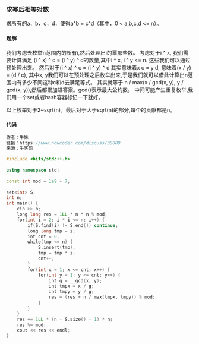### 求幂后相等对数
求所有的a，b，c，d，使得a^b = c^d（其中，0 < a,b,c,d <= n）。

#### 题解
我们考虑去枚举n范围内的所有i,然后处理出i的幂那些数。
考虑对于i ^ x, 我们需要计算满足 (i ^ x) ^ c = (i ^ y) ^ d的数量,其中i ^ x, i ^ y <= n. 这些我们可以通过预处理出来。
然后对于(i ^ x) ^ c = (i ^ y) ^ d 其实意味着x c = y d, 意味着(x / y) = (d / c), 其中x, y我们可以在预处理之后枚举出来,于是我们就可以借此计算出n范围内有多少不同这种c和d去满足等式。
其实就等于 n / max(x / gcd(x, y), y / gcd(x, y)),然后都累加进答案。gcd()表示最大公约数。
中间可能产生重复枚举,我们用一个set或者hash容器标记一下就好。

以上枚举对于2~sqrt(n)。最后对于大于sqrt(n)的部分,每个的贡献都是n。

#### 代码
```C++
作者：牛妹
链接：https://www.nowcoder.com/discuss/38889
来源：牛客网

#include <bits/stdc++.h>
 
using namespace std;
 
const int mod = 1e9 + 7;
 
set<int> S;
int n;
int main() {
    cin >> n;
    long long res = 1LL * n * n % mod;
    for(int i = 2; i * i <= n; i++) {
        if(S.find(i) != S.end()) continue;
        long long tmp = i;
        int cnt = 0;
        while(tmp <= n) {
            S.insert(tmp);
            tmp = tmp * i;
            cnt++;
        }
        for(int x = 1; x <= cnt; x++) {
            for(int y = 1; y <= cnt; y++) {
                int g = __gcd(x, y);
                int tmpx = x / g;
                int tmpy = y / g;
                res = (res + n / max(tmpx, tmpy)) % mod;
            }
        }
    }
    res += 1LL * (n - S.size() - 1) * n;
    res %= mod;
    cout << res << endl;
}
```